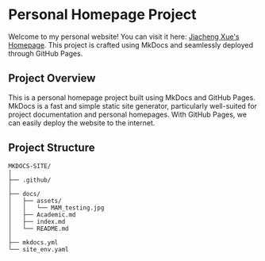 # Personal Homepage Project

Welcome to my personal website! You can visit it here: [Jiacheng Xue's Homepage](https://logan14925.github.io/gh_page/). This project is crafted using MkDocs and seamlessly deployed through GitHub Pages.



## Project Overview

This is a personal homepage project built using MkDocs and GitHub Pages. MkDocs is a fast and simple static site generator, particularly well-suited for project documentation and personal homepages. With GitHub Pages, we can easily deploy the website to the internet.

## Project Structure
```plaintext
MKDOCS-SITE/
│
├── .github/
│
├── docs/
│   ├── assets/
│   │   └── MAM_testing.jpg
│   ├── Academic.md
│   ├── index.md
│   └── README.md
│
├── mkdocs.yml
└── site_env.yaml